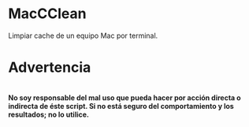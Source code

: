 # MacCClean
Limpiar cache de un equipo Mac por terminal.
# Advertencia
<br><b>No soy responsable del mal uso que pueda hacer por acción directa o indirecta de éste script. Si no está seguro del comportamiento y los resultados; no lo utilice.</b></br>
